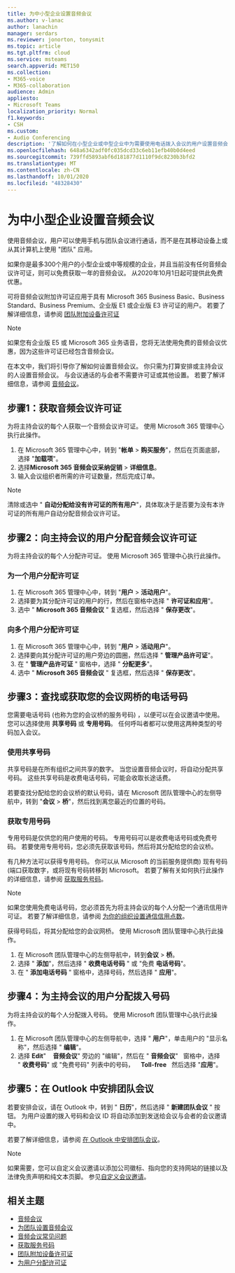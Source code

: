 ```yaml
---
title: 为中小型企业设置音频会议
ms.author: v-lanac
author: lanachin
manager: serdars
ms.reviewer: jonorton, tonysmit
ms.topic: article
ms.tgt.pltfrm: cloud
ms.service: msteams
search.appverid: MET150
ms.collection:
- M365-voice
- M365-collaboration
audience: Admin
appliesto:
- Microsoft Teams
localization_priority: Normal
f1.keywords:
- CSH
ms.custom:
- Audio Conferencing
description: '了解如何在小型企业或中型企业中为需要使用电话拨入会议的用户设置音频会议。 '
ms.openlocfilehash: 648a6342adf0fc035dcd33c6eb11efb40b0d4eed
ms.sourcegitcommit: 739ffd5893abf6d181877d1110f9dc8230b3bfd2
ms.translationtype: MT
ms.contentlocale: zh-CN
ms.lasthandoff: 10/01/2020
ms.locfileid: "48328430"
---
```

# <a name="set-up-audio-conferencing-for-small-and-medium-businesses"></a>为中小型企业设置音频会议

使用音频会议，用户可以使用手机与团队会议进行通话，而不是在其移动设备上或从其计算机上使用 "团队" 应用。  

如果你是最多300个用户的小型企业或中等规模的企业，并且当前没有任何音频会议许可证，则可以免费获取一年的音频会议。 从2020年10月1日起可提供此免费优惠。

可将音频会议附加许可证应用于具有 Microsoft 365 Business Basic、Business Standard、Business Premium、企业版 E1 或企业版 E3 许可证的用户。 若要了解详细信息，请参阅 [团队附加设备许可证](teams-add-on-licensing/microsoft-teams-add-on-licensing.md)

> [!NOTE]
> 如果您有企业版 E5 或 Microsoft 365 业务语音，您将无法使用免费的音频会议优惠，因为这些许可证已经包含音频会议。

在本文中，我们将引导你了解如何设置音频会议。 你只需为打算安排或主持会议的人设置音频会议。 与会议通话的与会者不需要许可证或其他设置。 若要了解详细信息，请参阅 [音频会议](audio-conferencing-in-office-365.md)。

## <a name="step-1-get-audio-conferencing-licenses"></a>步骤1：获取音频会议许可证

为将主持会议的每个人获取一个音频会议许可证。 使用 Microsoft 365 管理中心执行此操作。

1. 在 Microsoft 365 管理中心中，转到 "**帐单**  >  **购买服务**"，然后在页面底部，选择 "**加载项**"。 
2. 选择**Microsoft 365 音频会议采纳促销**  >  **详细信息**。
3. 输入会议组织者所需的许可证数量，然后完成订单。

> [!NOTE]
> 清除或选中 " **自动分配给没有许可证的所有用户**"，具体取决于是否要为没有本许可证的所有用户自动分配音频会议许可证。

## <a name="step-2-assign-an-audio-conferencing-license-to-users-who-lead-meetings"></a>步骤2：向主持会议的用户分配音频会议许可证

为将主持会议的每个人分配许可证。 使用 Microsoft 365 管理中心执行此操作。

### <a name="assign-a-license-to-one-user"></a>为一个用户分配许可证

1. 在 Microsoft 365 管理中心中，转到 "**用户**  >  **活动用户**"。  
2. 选择要为其分配许可证的用户的行，然后在窗格中选择 " **许可证和应用**"。
3. 选中 " **Microsoft 365 音频会议** " 复选框，然后选择 " **保存更改**"。 

### <a name="assign-a-license-to-multiple-users"></a>向多个用户分配许可证

1. 在 Microsoft 365 管理中心中，转到 "**用户**  >  **活动用户**"。  
2. 选择要向其分配许可证的用户旁边的圆圈，然后选择 " **管理产品许可证**"。
3. 在 " **管理产品许可证** " 窗格中，选择 " **分配更多**"。
4. 选中 " **Microsoft 365 音频会议** " 复选框，然后选择 " **保存更改**"。  

## <a name="step-3-find-or-get-a-phone-number-for-your-conferencing-bridge"></a>步骤3：查找或获取您的会议网桥的电话号码

您需要电话号码 (也称为您的会议桥的服务号码) ，以便可以在会议邀请中使用。 您可以选择使用 **共享号码** 或 **专用号码**。 任何呼叫者都可以使用这两种类型的号码加入会议。

### <a name="use-a-shared-number"></a>使用共享号码

共享号码是在所有组织之间共享的数字。 当您设置音频会议时，将自动分配共享号码。 这些共享号码是收费电话号码，可能会收取长途话费。

若要查找分配给您的会议桥的默认号码，请在 Microsoft 团队管理中心的左侧导航中，转到 "**会议**  >  **桥**"，然后找到离您最近的位置的号码。

### <a name="get-a-dedicated-number"></a>获取专用号码

专用号码是仅供您的用户使用的号码。 专用号码可以是收费电话号码或免费号码。 若要使用专用号码，您必须先获取该号码，然后将其分配给您的会议桥。  

有几种方法可以获得专用号码。 你可以从 Microsoft 的当前服务提供商) 现有号码 (端口获取数字，或将现有号码转移到 Microsoft。 若要了解有关如何执行此操作的详细信息，请参阅 [获取服务号码](getting-service-phone-numbers.md)。

> [!NOTE]
> 如果您使用免费电话号码，您必须首先为将主持会议的每个人分配一个通讯信用许可证。 若要了解详细信息，请参阅 [为你的组织设置通信信用点数](set-up-communications-credits-for-your-organization.md)。

获得号码后，将其分配给您的会议网桥。 使用 Microsoft 团队管理中心执行此操作。

1. 在 Microsoft 团队管理中心的左侧导航中，转到**会议**  >  **桥**。
2. 选择 " **添加**"，然后选择 " **收费电话号码** " 或 "免费 **电话号码**"。
3. 在 " **添加电话号码** " 窗格中，选择号码，然后选择 " **应用**"。

## <a name="step-4-assign-a-dial-in-number-to-users-who-lead-meetings"></a>步骤4：为主持会议的用户分配拨入号码

为将主持会议的每个人分配拨入号码。 使用 Microsoft 团队管理中心执行此操作。

1. 在 Microsoft 团队管理中心的左侧导航中，选择 " **用户**"，单击用户的 "显示名称"，然后选择 " **编辑**"。
2. 选择 **Edit**"    **音频会议**" 旁边的 "编辑"，然后在 " **音频会议**"   窗格中，选择 " **收费号码**" 或 "免费号码" 列表中的号码，    **Toll-free**   然后选择 "**应用**"。

## <a name="step-5-schedule-a-teams-meeting-in-outlook"></a>步骤5：在 Outlook 中安排团队会议

若要安排会议，请在 Outlook 中，转到 " **日历**"，然后选择 " **新建团队会议** " 按钮。 为用户设置的拨入号码和会议 ID 将自动添加到发送给会议与会者的会议邀请中。

若要了解详细信息，请参阅 [在 Outlook 中安排团队会议](https://support.microsoft.com/office/schedule-a-teams-meeting-from-outlook-883cc15c-580f-441a-92ea-0992c00a9b0f)。

> [!NOTE]
> 如果需要，您可以自定义会议邀请以添加公司徽标、指向您的支持网站的链接以及法律免责声明和纯文本页脚。 参见[自定义会议邀请](meeting-settings-in-teams.md#customize-meeting-invitations)。

## <a name="related-topics"></a>相关主题

- [音频会议](audio-conferencing-in-office-365.md)
- [为团队设置音频会议](set-up-audio-conferencing-in-teams.md)
- [音频会议常见问题](audio-conferencing-common-questions.md)
- [获取服务号码](getting-service-phone-numbers.md)
- [团队附加设备许可证](teams-add-on-licensing/microsoft-teams-add-on-licensing.md)
- [为用户分配许可证](https://docs.microsoft.com/microsoft-365/admin/manage/assign-licenses-to-users)
